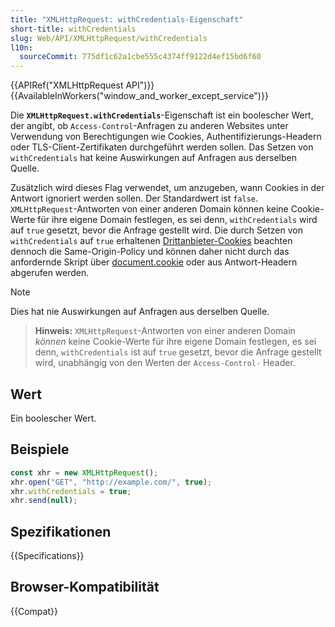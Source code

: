 ```yaml
---
title: "XMLHttpRequest: withCredentials-Eigenschaft"
short-title: withCredentials
slug: Web/API/XMLHttpRequest/withCredentials
l10n:
  sourceCommit: 775df1c62a1cbe555c4374ff9122d4ef15bd6f60
---
```


{{APIRef("XMLHttpRequest API")}} {{AvailableInWorkers("window_and_worker_except_service")}}

Die **`XMLHttpRequest.withCredentials`**-Eigenschaft ist ein boolescher Wert, der angibt, ob `Access-Control`-Anfragen zu anderen Websites unter Verwendung von Berechtigungen wie Cookies, Authentifizierungs-Headern oder TLS-Client-Zertifikaten durchgeführt werden sollen. Das Setzen von `withCredentials` hat keine Auswirkungen auf Anfragen aus derselben Quelle.

Zusätzlich wird dieses Flag verwendet, um anzugeben, wann Cookies in der Antwort ignoriert werden sollen. Der Standardwert ist `false`. `XMLHttpRequest`-Antworten von einer anderen Domain können keine Cookie-Werte für ihre eigene Domain festlegen, es sei denn, `withCredentials` wird auf `true` gesetzt, bevor die Anfrage gestellt wird. Die durch Setzen von `withCredentials` auf `true` erhaltenen [Drittanbieter-Cookies](/de/docs/Web/Privacy/Guides/Third-party_cookies) beachten dennoch die Same-Origin-Policy und können daher nicht durch das anfordernde Skript über [document.cookie](/de/docs/Web/API/Document/cookie) oder aus Antwort-Headern abgerufen werden.

> [!NOTE]
> Dies hat nie Auswirkungen auf Anfragen aus derselben Quelle.

> **Hinweis:** `XMLHttpRequest`-Antworten von einer anderen Domain _können_ keine Cookie-Werte für ihre eigene Domain festlegen, es sei denn, `withCredentials` ist auf `true` gesetzt, bevor die Anfrage gestellt wird, unabhängig von den Werten der `Access-Control-` Header.

## Wert

Ein boolescher Wert.

## Beispiele

```js
const xhr = new XMLHttpRequest();
xhr.open("GET", "http://example.com/", true);
xhr.withCredentials = true;
xhr.send(null);
```

## Spezifikationen

{{Specifications}}

## Browser-Kompatibilität

{{Compat}}
